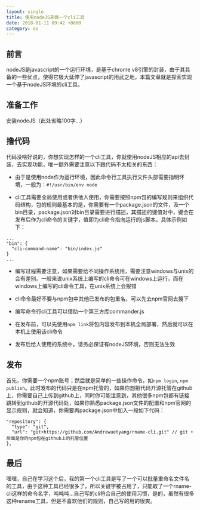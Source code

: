 ```yaml
---
layout: single
title: 使用nodeJS来做一个cli工具
date: 2018-01-11 09:42 +0800
category: os
---
```


## 前言

nodeJS是javascript的一个运行环境，是基于chrome v8引擎的封装，由于其具备的一些优点，使得它极大延伸了javascript的用武之地，本篇文章就是探索实现一个基于nodeJS环境的cli工具。

## 准备工作

安装nodeJS（此处省略100字...）

## 撸代码

代码没啥好说的，你想实现怎样的一个cli工具，你就使用nodeJS相应的api去封装，去实现功能，唯一额外需要注意以下跟代码不太相关的东西：

* 由于是使用node作为运行环境，因此命令行工具执行文件头部需要指明环境，一般为：```#!/usr/bin/env node```

* cli工具需要全局使用或者供他人使用，你需要按照npm包的编写规则来组织代码结构，包的规则最基本的是，你需要有一个package.json的文件，及一个bin目录，package.json对bin目录需要进行描述，其描述的键值对中，键会在发布后作为cli命令的关键字，值即为cli命令指向运行的js脚本。具体示例如下：

```
...
"bin": {
  "cli-command-name": "bin/index.js"
}
...
```

* 编写过程需要注意，如果需要给不同操作系统用，需要注意windows与unix的会有差别。一般来说unix系统上编写的cli命令可在windows上运行，而在windows上编写的cli命令工具，在unix系统上会报错

* cli命令最好不要与npm包中其他已发布的包重名，可以先去npm官网去搜下

* 编写命令行cli工具可以借助一个第三方库commander.js

* 在发布前，可以先使用`npm link`将包内容发布到本机全局部署，然后就可以在本机上使用该cli命令

* 发布后给人使用的系统中，请务必保证有nodeJS环境，否则无法生效

## 发布

首先，你需要一个npm账号；然后就是简单的一些操作命令，如`npm login`, `npm publish`。此时发布的代码只是在npm托管的，如果你想把代码开源托管在github上，你需要自己上传到github上，同时你可能注意到，其他很多npm包都有链接跳转到github的开源代码处，如果你熟悉package.json文件的配置和npm官网的显示规则，就会知道，你需要再package.json中加入一段如下代码：

```
"repository": {
  "type": "git",
  "url": "git+https://github.com/Andrewuetyang/rname-cli.git" // git + 后面是你的npm包在github上的托管位置
},
```

## 最后

嘿嘿，自己在学习这个后，我的第一个cli工具是写了一个可以批量重命名文件名的工具，由于这种工具已经很多了，所以关键字被占用了，只能取了一个rname-cli这样的命令名字，吨吨吨...自己写的cli符合自己的使用习惯，是的，虽然有很多这种rename工具，但是不喜欢他们的规则，自己写的用的很爽。